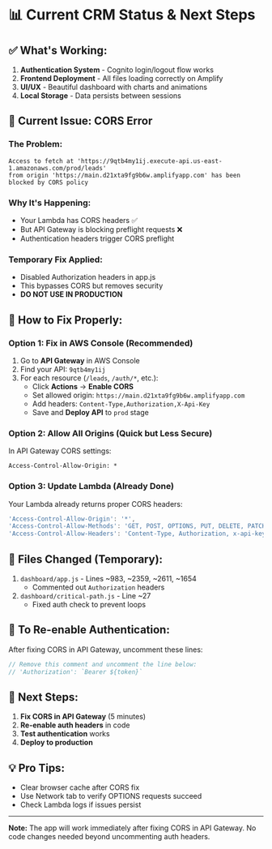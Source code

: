 # 📊 Current CRM Status & Next Steps

## ✅ What's Working:
1. **Authentication System** - Cognito login/logout flow works
2. **Frontend Deployment** - All files loading correctly on Amplify
3. **UI/UX** - Beautiful dashboard with charts and animations
4. **Local Storage** - Data persists between sessions

## 🚨 Current Issue: CORS Error

### The Problem:
```
Access to fetch at 'https://9qtb4my1ij.execute-api.us-east-1.amazonaws.com/prod/leads' 
from origin 'https://main.d21xta9fg9b6w.amplifyapp.com' has been blocked by CORS policy
```

### Why It's Happening:
- Your Lambda has CORS headers ✅
- But API Gateway is blocking preflight requests ❌
- Authentication headers trigger CORS preflight

### Temporary Fix Applied:
- Disabled Authorization headers in app.js
- This bypasses CORS but removes security
- **DO NOT USE IN PRODUCTION**

## 🔧 How to Fix Properly:

### Option 1: Fix in AWS Console (Recommended)
1. Go to **API Gateway** in AWS Console
2. Find your API: `9qtb4my1ij`
3. For each resource (`/leads`, `/auth/*`, etc.):
   - Click **Actions** → **Enable CORS**
   - Set allowed origin: `https://main.d21xta9fg9b6w.amplifyapp.com`
   - Add headers: `Content-Type,Authorization,X-Api-Key`
   - Save and **Deploy API** to `prod` stage

### Option 2: Allow All Origins (Quick but Less Secure)
In API Gateway CORS settings:
```
Access-Control-Allow-Origin: *
```

### Option 3: Update Lambda (Already Done)
Your Lambda already returns proper CORS headers:
```javascript
'Access-Control-Allow-Origin': '*',
'Access-Control-Allow-Methods': 'GET, POST, OPTIONS, PUT, DELETE, PATCH',
'Access-Control-Allow-Headers': 'Content-Type, Authorization, x-api-key'
```

## 📝 Files Changed (Temporary):
1. `dashboard/app.js` - Lines ~983, ~2359, ~2611, ~1654
   - Commented out `Authorization` headers
2. `dashboard/critical-path.js` - Line ~27
   - Fixed auth check to prevent loops

## 🎯 To Re-enable Authentication:
After fixing CORS in API Gateway, uncomment these lines:
```javascript
// Remove this comment and uncomment the line below:
// 'Authorization': `Bearer ${token}`
```

## 🚀 Next Steps:
1. **Fix CORS in API Gateway** (5 minutes)
2. **Re-enable auth headers** in code
3. **Test authentication** works
4. **Deploy to production**

## 💡 Pro Tips:
- Clear browser cache after CORS fix
- Use Network tab to verify OPTIONS requests succeed
- Check Lambda logs if issues persist

---
**Note:** The app will work immediately after fixing CORS in API Gateway. No code changes needed beyond uncommenting auth headers. 